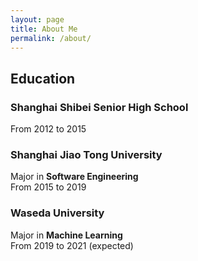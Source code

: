 ```yaml
---
layout: page
title: About Me
permalink: /about/
---
```


## Education

### Shanghai Shibei Senior High School
From 2012 to 2015

### Shanghai Jiao Tong University
Major in **Software Engineering**  
From 2015 to 2019

### Waseda University
Major in **Machine Learning**  
From 2019 to 2021 (expected)

